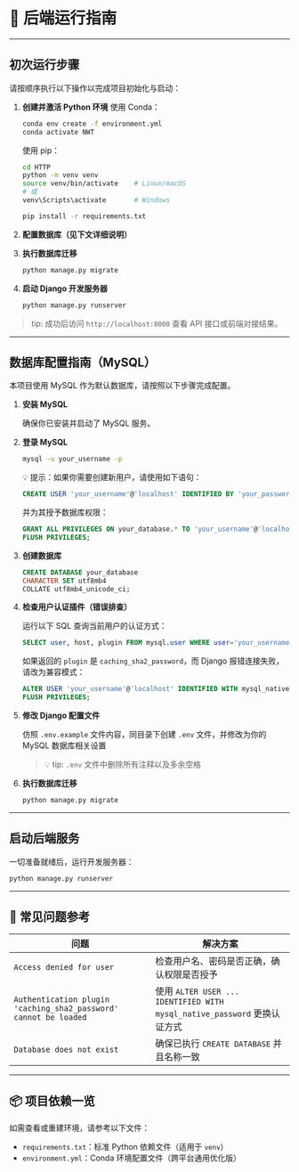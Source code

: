 # 🚀 后端运行指南

---

## 初次运行步骤

请按顺序执行以下操作以完成项目初始化与启动：

1. **创建并激活 Python 环境**
    使用 Conda：
    ```bash
    conda env create -f environment.yml
    conda activate NWT
    ```

    使用 pip：
    ```bash
    cd HTTP
    python -m venv venv
    source venv/bin/activate    # Linux/macOS
    # 或
    venv\Scripts\activate       # Windows

    pip install -r requirements.txt
    ```

2. **配置数据库（见下文详细说明）**

3. **执行数据库迁移**
    ```bash
    python manage.py migrate
    ```

4. **启动 Django 开发服务器**
    ```bash
    python manage.py runserver
    ```

> tip: 成功后访问 `http://localhost:8000` 查看 API 接口或前端对接结果。

---

## 数据库配置指南（MySQL）

本项目使用 MySQL 作为默认数据库，请按照以下步骤完成配置。

1. **安装 MySQL**

    确保你已安装并启动了 MySQL 服务。

2. **登录 MySQL**

    ```bash
    mysql -u your_username -p
    ```

    💡 提示：如果你需要创建新用户，请使用如下语句：

    ```sql
    CREATE USER 'your_username'@'localhost' IDENTIFIED BY 'your_password';
    ```

    并为其授予数据库权限：

    ```sql
    GRANT ALL PRIVILEGES ON your_database.* TO 'your_username'@'localhost';
    FLUSH PRIVILEGES;
    ```

3. **创建数据库**

    ```sql
    CREATE DATABASE your_database
    CHARACTER SET utf8mb4
    COLLATE utf8mb4_unicode_ci;
    ```

4. **检查用户认证插件（错误排查）**

    运行以下 SQL 查询当前用户的认证方式：

    ```sql
    SELECT user, host, plugin FROM mysql.user WHERE user='your_username';
    ```

    如果返回的 `plugin` 是 `caching_sha2_password`，而 Django 报错连接失败，请改为兼容模式：

    ```sql
    ALTER USER 'your_username'@'localhost' IDENTIFIED WITH mysql_native_password BY 'your_password';
    FLUSH PRIVILEGES;
    ```

5. **修改 Django 配置文件**

    仿照 `.env.example` 文件内容，同目录下创建 `.env` 文件，并修改为你的 MySQL 数据库相关设置
    > 💡 tip: `.env` 文件中删除所有注释以及多余空格

6. **执行数据库迁移**

    ```bash
    python manage.py migrate
    ```

---

## 启动后端服务

一切准备就绪后，运行开发服务器：

```bash
python manage.py runserver
```

---

## 📌 常见问题参考

| 问题 | 解决方案 |
|------|----------|
| `Access denied for user` | 检查用户名、密码是否正确，确认权限是否授予 |
| `Authentication plugin 'caching_sha2_password' cannot be loaded` | 使用 `ALTER USER ... IDENTIFIED WITH mysql_native_password` 更换认证方式 |
| `Database does not exist` | 确保已执行 `CREATE DATABASE` 并且名称一致 |

---

## 📦 项目依赖一览

如需查看或重建环境，请参考以下文件：

- `requirements.txt`：标准 Python 依赖文件（适用于 `venv`）
- `environment.yml`：Conda 环境配置文件（跨平台通用优化版）
